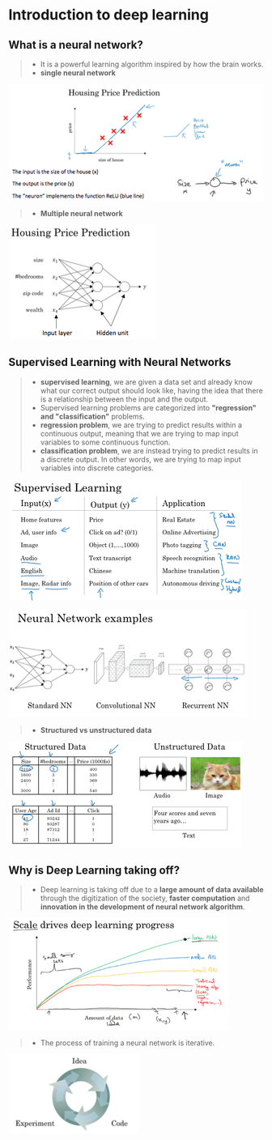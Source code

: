#  Introduction to deep learning

## What is a neural network?
> * It is a powerful learning algorithm inspired by how the brain works.
> * **single neural network**

![1](https://github.com/htaiwan/note-Deep-Learning-Specialization/blob/master/Assets/1.png)

> * **Multiple neural network**

![2](https://github.com/htaiwan/note-Deep-Learning-Specialization/blob/master/Assets/2.png)

## Supervised Learning with Neural Networks
> * **supervised learning**, we are given a data set and already know what our correct output should look like, having the idea that there is a relationship between the input and the output.
> * Supervised learning problems are categorized into **"regression" and "classification"** problems.
> * **regression problem**, we are trying to predict results within a continuous output, meaning that we are trying to map input variables to some continuous function.
> * **classification problem**, we are instead trying to predict results in a discrete output. In other words, we are trying to map input variables into discrete categories.

![3](https://github.com/htaiwan/note-Deep-Learning-Specialization/blob/master/Assets/3.png)

![4](https://github.com/htaiwan/note-Deep-Learning-Specialization/blob/master/Assets/4.png)

> * **Structured vs unstructured data**

![5](https://github.com/htaiwan/note-Deep-Learning-Specialization/blob/master/Assets/5.png)

## Why is Deep Learning taking off?
> * Deep learning is taking off due to a **large amount of data available** through the digitization of the society, **faster computation** and **innovation in the development of neural network algorithm**.

![6](https://github.com/htaiwan/note-Deep-Learning-Specialization/blob/master/Assets/6.png)

> * The process of training a neural network is iterative.

![7](https://github.com/htaiwan/note-Deep-Learning-Specialization/blob/master/Assets/7.png)